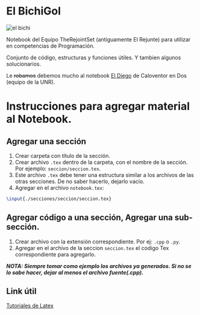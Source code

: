 # El BichiGol

![el bichi](https://github.com/matramos/elrejunte/blob/master/notebook/bichi.png)

Notebook del Equipo TheRejointSet (antiguamente El Rejunte) para utilizar en competencias de Programación.

Conjunto de código, estructuras y funciones útiles. Y tambien algunos solucionarios.

Le ~~robamos~~ debemos mucho al notebook [El Diego](https://github.com/mvpossum/eldiego) de Caloventor en Dos (equipo de la UNR).

# Instrucciones para agregar material al Notebook.

## Agregar una sección

1. Crear carpeta con título de la sección.
2. Crear archivo `.tex` dentro de la carpeta, con el nombre de la sección. Por ejemplo: `seccion/seccion.tex`.
3. Este archivo `.tex` debe tener una estructura similar a los archivos de las otras secciones. De no saber hacerlo, dejarlo vacío.
4. Agregar en el archivo `notebook.tex`:
```latex
\input{./secciones/seccion/seccion.tex}
```

## Agregar código a una sección, Agregar una sub-sección.

1. Crear archivo con la extensión correspondiente. Por ej: `.cpp` o `.py`.
2. Agregar en el archivo de la seccion `seccion.tex` el codigo Tex correspondiente para agregarlo. 

***NOTA: Siempre tomar como ejemplo los archivos ya generados. Si no se lo sabe hacer, dejar al menos el archivo fuente(.cpp).***

## Link útil

[Tutoriales de Latex](https://www.latex-tutorial.com/tutorials/)

